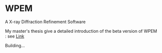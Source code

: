 # WPEM
A X-ray Diffraction Refinement Software

My master's thesis give a detailed introduction of the beta version of WPEM : see [Link](https://github.com/Bin-Cao/MPhil_SHU)

Building...
